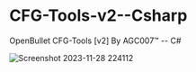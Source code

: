 # CFG-Tools-v2--Csharp
OpenBullet CFG-Tools [v2] By AGC007™ -- C#

![Screenshot 2023-11-28 224112](https://github.com/AGC007/CFG-Tools-v2--Csharp/assets/75802202/0201acd8-bfe4-4338-986c-e6a898dfb984)
